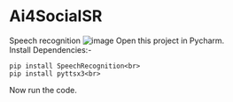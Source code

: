 # Ai4SocialSR
Speech recognition
![image](https://github.com/rohankant/Ai4SocialSR/assets/85503948/d058ded8-d8dd-4de8-bec8-7367e501b0f2)
Open this project in Pycharm.<br>
Install Dependencies:-<br>
```
pip install SpeechRecognition<br>
pip install pyttsx3<br>
```
Now run the code.
